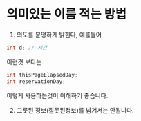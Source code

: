 # 의미있는 이름 적는 방법

1. 의도를 분명하게 밝힌다, 예를들어

```C#
int d; // 시간
```

이런것 보다는

```C#
int thisPageElapsedDay;
int reservationDay;
```

이렇게 사용하는것이 이해하기 좋습니다.
<br/>

2. 그릇된 정보(잘못된정보)를 남겨서는 안됩니다.
